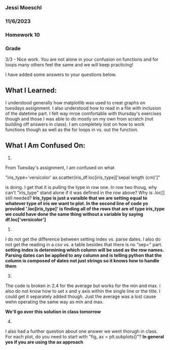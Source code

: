 ### Jessi Moeschl
### 11/6/2023
### Homework 10

### Grade
3/3 - Nice work.  You are not alone in your confusion on functions and for loops many others feel the same and we will keep practicing!

I have added some answers to your questions below. 

## What I Learned:
I understood generally how matplotlib was used to creat graphs on tuesdays assignment.  I also understood how to read in a file with inclusion of the datetime part.  I felt way mroe comfortable with thursday's exercises though and those I was able to do mostly on my own from scratch (not building off answers in class).  I am completely lost on how to work functions though as well as the for loops in vs. out the function.


## What I Am Confused On:
1) 
From Tuesday's assignment, I am confused on what 

"iris_type='versicolor'
ax.scatter(iris_df.loc[iris_type]['sepal length (cm)']"

is doing.  I get that it is pulling the type in row one.  In row two thoug, why can't "iris_type" stand alone if it was defined in the row above?  Why is .loc[] still needed?
**Iris_type is just a varaible that we are setting equal to whatever type of iris we want to plot.  In the second line of code yo provided '.loc[iris_type]' is finding all of the rows that are of type iris_type we could have done the same thing without a variable by saying df.loc['versicolor']**

1) 
I do not get the difference between setting index vs. parse dates.  I also do not get the reading in a csv vs. a table besides that there is no "sep=" part.
**setting index is determining which column will be used as the row names. Parsing dates can be applied to any column and is telling python that the column is composed of dates not just strings so it knows how to handle them** 

3)
The code is broken in 2.4 for the average but works for the min and max.  i also do not know how to set x and y axis within the single line or the title.  I could get it separately added though.  Just the average was a lost cause wehn operating the same way as min and max.

**We'll go over this solution in class tomorrow**

4)
I also had a further question about one answer we went thorugh in class.  For each plot, do you need to start with "fig, ax = plt.subplots()"?
**In general yes if you are using the ax approach**